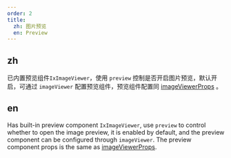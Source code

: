 ```yaml
---
order: 2
title:
  zh: 图片预览
  en: Preview
---
```


## zh

已内置预览组件`IxImageViewer`，使用 `preview` 控制是否开启图片预览，默认开启，可通过 `imageViewer` 配置预览组件，预览组件配置同 [imageViewerProps](/components/image/zh#ImageViewerProps) 。

## en

Has built-in preview component `IxImageViewer`, use `preview` to control whether to open the image preview, it is enabled by default, and the preview component can be configured through `imageViewer`. The preview component props is the same as [imageViewerProps](/components/image/zh#ImageViewerProps).

